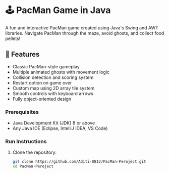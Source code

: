 # 🕹️ PacMan Game in Java

A fun and interactive PacMan game created using Java's Swing and AWT libraries. Navigate PacMan through the maze, avoid ghosts, and collect food pellets!

## 🎯 Features

- Classic PacMan-style gameplay
- Multiple animated ghosts with movement logic
- Collision detection and scoring system
- Restart option on game over
- Custom map using 2D array tile system
- Smooth controls with keyboard arrows
- Fully object-oriented design

### Prerequisites

- Java Development Kit (JDK) 8 or above
- Any Java IDE (Eclipse, IntelliJ IDEA, VS Code)

### Run Instructions

1. Clone the repository:
   ```bash
   git clone https://github.com/Aditi-0812/PacMan-Peroject.git
   cd PacMan-Peroject
